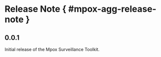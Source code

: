 # Release Note { #mpox-agg-release-note }

## 0.0.1
Initial release of the Mpox Surveillance Toolkit.

